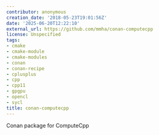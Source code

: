 ```yaml
---
contributor: anonymous
creation_date: '2018-05-23T19:01:56Z'
date: '2025-06-20T12:22:10'
external_url: https://github.com/mmha/conan-computecpp
license: Unspecified
tags:
- cmake
- cmake-module
- cmake-modules
- conan
- conan-recipe
- cplusplus
- cpp
- cpp11
- gpgpu
- opencl
- sycl
title: conan-computecpp
---
```


Conan package for ComputeCpp

